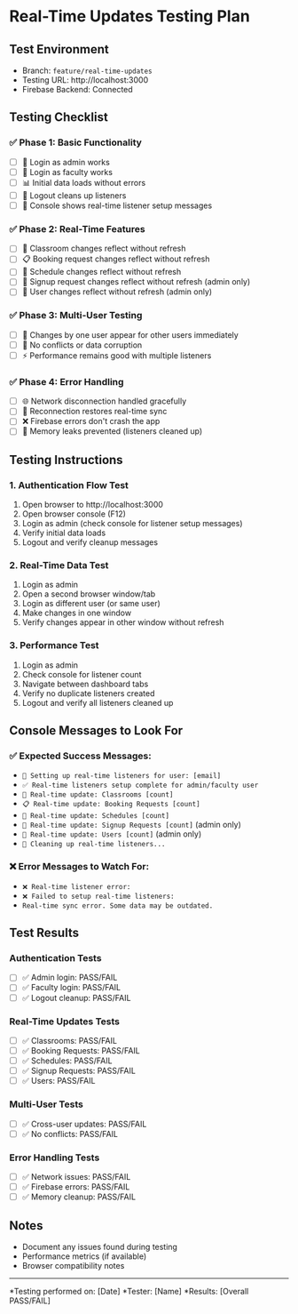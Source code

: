 # Real-Time Updates Testing Plan

## Test Environment
- Branch: `feature/real-time-updates`
- Testing URL: http://localhost:3000
- Firebase Backend: Connected

## Testing Checklist

### ✅ Phase 1: Basic Functionality
- [ ] 🔐 Login as admin works
- [ ] 🔐 Login as faculty works
- [ ] 📊 Initial data loads without errors
- [ ] 🔴 Logout cleans up listeners
- [ ] 📱 Console shows real-time listener setup messages

### ✅ Phase 2: Real-Time Features
- [ ] 🏫 Classroom changes reflect without refresh
- [ ] 📋 Booking request changes reflect without refresh
- [ ] 📅 Schedule changes reflect without refresh
- [ ] 👥 Signup request changes reflect without refresh (admin only)
- [ ] 👤 User changes reflect without refresh (admin only)

### ✅ Phase 3: Multi-User Testing
- [ ] 🔄 Changes by one user appear for other users immediately
- [ ] 🚫 No conflicts or data corruption
- [ ] ⚡ Performance remains good with multiple listeners

### ✅ Phase 4: Error Handling
- [ ] 🌐 Network disconnection handled gracefully
- [ ] 🔄 Reconnection restores real-time sync
- [ ] ❌ Firebase errors don't crash the app
- [ ] 🧹 Memory leaks prevented (listeners cleaned up)

## Testing Instructions

### 1. Authentication Flow Test
1. Open browser to http://localhost:3000
2. Open browser console (F12)
3. Login as admin (check console for listener setup messages)
4. Verify initial data loads
5. Logout and verify cleanup messages

### 2. Real-Time Data Test
1. Login as admin
2. Open a second browser window/tab
3. Login as different user (or same user)
4. Make changes in one window
5. Verify changes appear in other window without refresh

### 3. Performance Test
1. Login as admin
2. Check console for listener count
3. Navigate between dashboard tabs
4. Verify no duplicate listeners created
5. Logout and verify all listeners cleaned up

## Console Messages to Look For

### ✅ Expected Success Messages:
- `🔄 Setting up real-time listeners for user: [email]`
- `✅ Real-time listeners setup complete for admin/faculty user`
- `📍 Real-time update: Classrooms [count]`
- `📋 Real-time update: Booking Requests [count]`
- `📅 Real-time update: Schedules [count]`
- `👥 Real-time update: Signup Requests [count]` (admin only)
- `👤 Real-time update: Users [count]` (admin only)
- `🧹 Cleaning up real-time listeners...`

### ❌ Error Messages to Watch For:
- `❌ Real-time listener error:`
- `❌ Failed to setup real-time listeners:`
- `Real-time sync error. Some data may be outdated.`

## Test Results

### Authentication Tests
- [ ] ✅ Admin login: PASS/FAIL
- [ ] ✅ Faculty login: PASS/FAIL  
- [ ] ✅ Logout cleanup: PASS/FAIL

### Real-Time Updates Tests
- [ ] ✅ Classrooms: PASS/FAIL
- [ ] ✅ Booking Requests: PASS/FAIL
- [ ] ✅ Schedules: PASS/FAIL
- [ ] ✅ Signup Requests: PASS/FAIL
- [ ] ✅ Users: PASS/FAIL

### Multi-User Tests
- [ ] ✅ Cross-user updates: PASS/FAIL
- [ ] ✅ No conflicts: PASS/FAIL

### Error Handling Tests
- [ ] ✅ Network issues: PASS/FAIL
- [ ] ✅ Firebase errors: PASS/FAIL
- [ ] ✅ Memory cleanup: PASS/FAIL

## Notes
- Document any issues found during testing
- Performance metrics (if available)
- Browser compatibility notes

---
*Testing performed on: [Date]
*Tester: [Name]
*Results: [Overall PASS/FAIL]